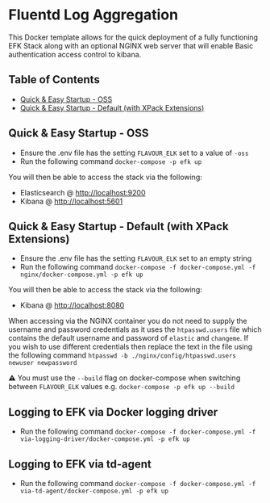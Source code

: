 # Fluentd Log Aggregation

This Docker template allows for the quick deployment of a fully functioning EFK Stack along with an optional NGINX web server 
that will enable Basic authentication access control to kibana.

## Table of Contents

<!-- toc -->

- [Quick & Easy Startup - OSS](#quick--easy-startup---oss)
- [Quick & Easy Startup - Default (with XPack Extensions)](#quick--easy-startup---default-with-xpack-extensions)

<!-- tocstop -->

## Quick & Easy Startup - OSS

- Ensure the .env file has the setting `FLAVOUR_ELK` set to a value of `-oss`
- Run the following command `docker-compose -p efk up`

You will then be able to access the stack via the following:
- Elasticsearch @ [http://localhost:9200](http://localhost:9200)
- Kibana @ [http://localhost:5601](http://localhost:5601)

## Quick & Easy Startup - Default (with XPack Extensions)

- Ensure the .env file has the setting `FLAVOUR_ELK` set to an empty string
- Run the following command `docker-compose -f docker-compose.yml -f nginx/docker-compose.yml -p efk up`

You will then be able to access the stack via the following:
- Kibana @ [http://localhost:8080](http://localhost:8080)

When accessing via the NGINX container you do not need to supply the username and password credentials as it uses the 
`htpasswd.users` file which contains the default username and password of `elastic` and `changeme`. If you wish to use
different credentials then replace the text in the file using the following command `htpasswd -b ./nginx/config/htpasswd.users newuser newpassword`

:warning: You must use the `--build` flag on docker-compose when switching between `FLAVOUR_ELK` values e.g.
`docker-compose -p efk up --build`

## Logging to EFK via Docker logging driver

- Run the following command `docker-compose -f docker-compose.yml -f via-logging-driver/docker-compose.yml -p efk up`

## Logging to EFK via td-agent

- Run the following command `docker-compose -f docker-compose.yml -f via-td-agent/docker-compose.yml -p efk up`
